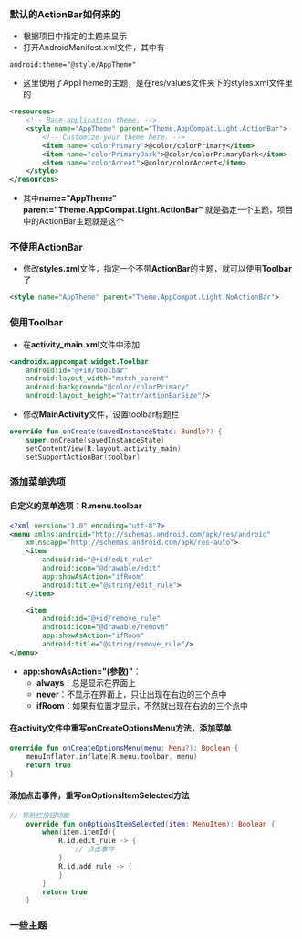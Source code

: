 ### 默认的ActionBar如何来的

- 根据项目中指定的主题来显示
- 打开AndroidManifest.xml文件，其中有

```
android:theme="@style/AppTheme"
```

- 这里使用了AppTheme的主题，是在res/values文件夹下的styles.xml文件里的

```xml
<resources>
    <!-- Base application theme. -->
    <style name="AppTheme" parent="Theme.AppCompat.Light.ActionBar">
        <!-- Customize your theme here. -->
        <item name="colorPrimary">@color/colorPrimary</item>
        <item name="colorPrimaryDark">@color/colorPrimaryDark</item>
        <item name="colorAccent">@color/colorAccent</item>
    </style>
</resources>
```

-  其中**name="AppTheme" parent="Theme.AppCompat.Light.ActionBar"** 就是指定一个主题，项目中的ActionBar主题就是这个

### 不使用ActionBar

- 修改**styles.xml**文件，指定一个不带**ActionBar**的主题，就可以使用**Toolbar**了

```xml
<style name="AppTheme" parent="Theme.AppCompat.Light.NoActionBar">
```

### 使用Toolbar

- 在**activity_main.xml**文件中添加

```xml
<androidx.appcompat.widget.Toolbar
    android:id="@+id/toolbar"
    android:layout_width="match_parent"
    android:background="@color/colorPrimary"
    android:layout_height="?attr/actionBarSize"/>
```

- 修改**MainActivity**文件，设置toolbar标题栏

```kotlin
override fun onCreate(savedInstanceState: Bundle?) {
    super.onCreate(savedInstanceState)
    setContentView(R.layout.activity_main)
    setSupportActionBar(toolbar)
```



### 添加菜单选项

#### 自定义的菜单选项：**R.menu.toolbar**

```xml
<?xml version="1.0" encoding="utf-8"?>
<menu xmlns:android="http://schemas.android.com/apk/res/android"
    xmlns:app="http://schemas.android.com/apk/res-auto">
    <item
        android:id="@+id/edit_rule"
        android:icon="@drawable/edit"
        app:showAsAction="ifRoom"
        android:title="@string/edit_rule">
    </item>

    <item
        android:id="@+id/remove_rule"
        android:icon="@drawable/remove"
        app:showAsAction="ifRoom"
        android:title="@string/remove_rule"/>
</menu>
```
- **app:showAsAction="(参数)"**：
  - **always**：总是显示在界面上
  - **never**：不显示在界面上，只让出现在右边的三个点中
  - **ifRoom**：如果有位置才显示，不然就出现在右边的三个点中

#### 在activity文件中重写**onCreateOptionsMenu**方法，添加菜单

```kotlin
override fun onCreateOptionsMenu(menu: Menu?): Boolean {
    menuInflater.inflate(R.menu.toolbar, menu)
    return true
}
```

#### 添加点击事件，重写**onOptionsItemSelected**方法

```kotlin
// 导航栏按钮功能
    override fun onOptionsItemSelected(item: MenuItem): Boolean {
        when(item.itemId){
            R.id.edit_rule -> {
                // 点击事件
            }
            R.id.add_rule -> {
            }
        }
        return true
    }
```

### 一些主题



